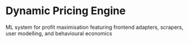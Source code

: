 #  Dynamic Pricing Engine
ML system for profit maximisation featuring frontend adapters, scrapers, user modelling, and behavioural economics
